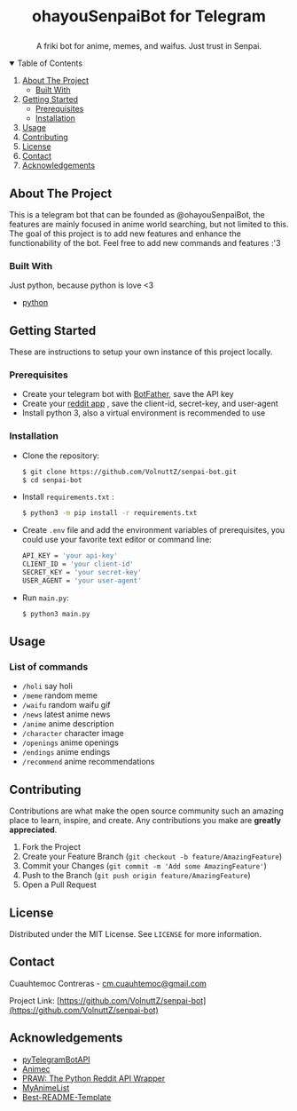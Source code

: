 # <p align="center">ohayouSenpaiBot for Telegram
<p align="center">A friki bot for anime, memes, and waifus. Just trust in Senpai.


<details open="open">
  <summary>Table of Contents</summary>
  <ol>
    <li>
      <a href="#about-the-project">About The Project</a>
      <ul>
        <li><a href="#built-with">Built With</a></li>
      </ul>
    </li>
    <li>
      <a href="#getting-started">Getting Started</a>
      <ul>
        <li><a href="#prerequisites">Prerequisites</a></li>
        <li><a href="#installation">Installation</a></li>
      </ul>
    </li>
    <li><a href="#usage">Usage</a></li>
    <li><a href="#contributing">Contributing</a></li>
    <li><a href="#license">License</a></li>
    <li><a href="#contact">Contact</a></li>
    <li><a href="#acknowledgements">Acknowledgements</a></li>
  </ol>
</details>


## About The Project

This is a telegram bot that can be founded as @ohayouSenpaiBot, the features are mainly focused in anime world searching, but not limited to this. 
The goal of this project is to add new features and enhance the functionability of the bot. Feel free to add new commands and features :'3

### Built With

Just python, because python is love <3
* [python](https://www.python.org/)


## Getting Started

These are instructions to setup your own instance of this project locally. 

### Prerequisites

* Create your telegram bot with [BotFather](https://core.telegram.org/bots#6-botfather), save the API key
* Create your [reddit app](https://www.reddit.com/prefs/apps) , save the client-id, secret-key, and user-agent
* Install python 3, also a virtual environment is recommended to use

                                       
### Installation

* Clone the repository:
  ```sh
  $ git clone https://github.com/VolnuttZ/senpai-bot.git
  $ cd senpai-bot
  ```
* Install `requirements.txt` :
  ```sh
  $ python3 -m pip install -r requirements.txt
  ```
* Create `.env` file and add the environment variables of prerequisites, you could use your favorite text editor or command line:
  ```sh
  API_KEY = 'your api-key'
  CLIENT_ID = 'your client-id'
  SECRET_KEY = 'your secret-key'
  USER_AGENT = 'your user-agent'
  ```
* Run `main.py`:
  ```sh
  $ python3 main.py
  ```
  

## Usage

### List of commands
  * `/holi` say holi 
  * `/meme` random meme
  * `/waifu` random waifu gif
  * `/news` latest anime news
  * `/anime` anime description
  * `/character` character image
  * `/openings` anime openings
  * `/endings` anime endings
  * `/recommend` anime recommendations

                                       
## Contributing

Contributions are what make the open source community such an amazing place to learn, inspire, and create. Any contributions you make are **greatly appreciated**.

1. Fork the Project
2. Create your Feature Branch (`git checkout -b feature/AmazingFeature`)
3. Commit your Changes (`git commit -m 'Add some AmazingFeature'`)
4. Push to the Branch (`git push origin feature/AmazingFeature`)
5. Open a Pull Request


## License

Distributed under the MIT License. See `LICENSE` for more information.


## Contact

Cuauhtemoc Contreras - cm.cuauhtemoc@gmail.com

Project Link: [https://github.com/VolnuttZ/senpai-bot](https://github.com/VolnuttZ/senpai-bot)


## Acknowledgements

* [pyTelegramBotAPI](https://github.com/eternnoir/pyTelegramBotAPI)
* [Animec](https://animec.readthedocs.io/en/latest/)
* [PRAW: The Python Reddit API Wrapper](https://github.com/praw-dev/praw)
* [MyAnimeList](https://myanimelist.net/)
* [Best-README-Template](https://github.com/othneildrew/Best-README-Template)
